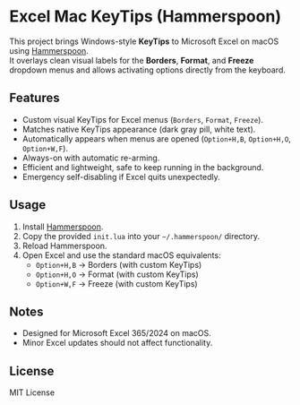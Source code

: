 # Excel Mac KeyTips (Hammerspoon)

This project brings Windows-style **KeyTips** to Microsoft Excel on macOS using [Hammerspoon](https://www.hammerspoon.org/).  
It overlays clean visual labels for the **Borders**, **Format**, and **Freeze** dropdown menus and allows activating options directly from the keyboard.

## Features
- Custom visual KeyTips for Excel menus (`Borders`, `Format`, `Freeze`).
- Matches native KeyTips appearance (dark gray pill, white text).
- Automatically appears when menus are opened (`Option+H,B`, `Option+H,O`, `Option+W,F`).
- Always-on with automatic re-arming.
- Efficient and lightweight, safe to keep running in the background.
- Emergency self-disabling if Excel quits unexpectedly.

## Usage
1. Install [Hammerspoon](https://www.hammerspoon.org/).
2. Copy the provided `init.lua` into your `~/.hammerspoon/` directory.
3. Reload Hammerspoon.
4. Open Excel and use the standard macOS equivalents:
   - `Option+H,B` → Borders (with custom KeyTips)
   - `Option+H,O` → Format (with custom KeyTips)
   - `Option+W,F` → Freeze (with custom KeyTips)

## Notes
- Designed for Microsoft Excel 365/2024 on macOS.
- Minor Excel updates should not affect functionality.

## License
MIT License

